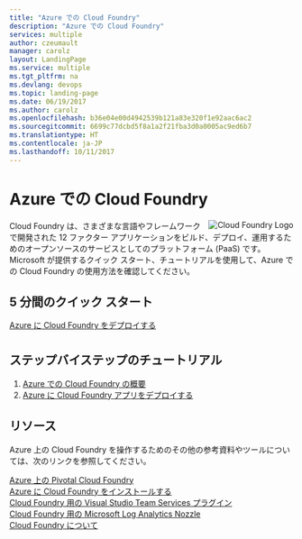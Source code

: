 ```yaml
---
title: "Azure での Cloud Foundry"
description: "Azure での Cloud Foundry"
services: multiple
author: czeumault
manager: carolz
layout: LandingPage
ms.service: multiple
ms.tgt_pltfrm: na
ms.devlang: devops
ms.topic: landing-page
ms.date: 06/19/2017
ms.author: carolz
ms.openlocfilehash: b36e04e00d4942539b121a83e320f1e92aac6ac2
ms.sourcegitcommit: 6699c77dcbd5f8a1a2f21fba3d0a0005ac9ed6b7
ms.translationtype: HT
ms.contentlocale: ja-JP
ms.lasthandoff: 10/11/2017
---
```

<div class="content">
    <h1>Azure での Cloud Foundry</h1>
    <div class="introHolder" style="justify-content: space-between;">
    <div class="intro" style="min-width: 200px">
    <img src="media/cloudfoundry.png" align="right" alt="Cloud Foundry Logo"> Cloud Foundry は、さまざまな言語やフレームワークで開発された 12 ファクター アプリケーションをビルド、デプロイ、運用するためのオープンソースのサービスとしてのプラットフォーム (PaaS) です。  Microsoft が提供するクイック スタート、チュートリアルを使用して、Azure での Cloud Foundry の使用方法を確認してください。
        </div>
    </div>
<h2>5 分間のクイック スタート</h2>
<a href="https://azuremarketplace.microsoft.com/marketplace/apps/pivotal.pivotal-cloud-foundry">Azure に Cloud Foundry をデプロイする</a>
<h2 style="margin-top: 36px">ステップバイステップのチュートリアル</h2>
<ol>
  <li><a href="/azure/virtual-machines/linux/cloudfoundry-get-started">Azure での Cloud Foundry の概要</a></li>
  <li><a href="/azure/virtual-machines/linux/cloudfoundry-deploy-your-first-app">Azure に Cloud Foundry アプリをデプロイする</a></li>  
</ol>
<h2>リソース</h2>
<p>Azure 上の Cloud Foundry を操作するためのその他の参考資料やツールについては、次のリンクを参照してください。<p>
<a href="https://pivotal.io/partners/microsoft">Azure 上の Pivotal Cloud Foundry</a><br/>
<a href="https://docs.pivotal.io/pivotalcf/1-11/customizing/pcf_azure.html">Azure に Cloud Foundry をインストールする</a><br/>
<a href="https://github.com/Microsoft/vsts-cloudfoundry">Cloud Foundry 用の Visual Studio Team Services プラグイン</a><br/>
<a href="https://github.com/Azure/oms-log-analytics-firehose-nozzle">Cloud Foundry 用の Microsoft Log Analytics Nozzle</a><br/>
<a href="https://docs.cloudfoundry.org/">Cloud Foundry について</a><br/>
</div>